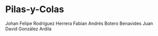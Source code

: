 # Pilas-y-Colas

Johan Felipe Rodríguez Herrera
Fabian Andrés Botero Benavides
Juan David González Ardila 
